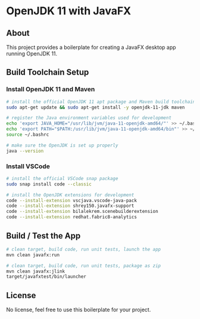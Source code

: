 
# OpenJDK 11 with JavaFX

## About
This project provides a boilerplate for creating a JavaFX desktop app running OpenJDK 11.

## Build Toolchain Setup

### Install OpenJDK 11 and Maven

```sh
# install the official OpenJDK 11 apt package and Maven build toolchain
sudo apt-get update && sudo apt-get install -y openjdk-11-jdk maven

# register the Java environment variables used for development
echo 'export JAVA_HOME="/usr/lib/jvm/java-11-openjdk-amd64/"' >> ~/.bashrc
echo 'export PATH="$PATH:/usr/lib/jvm/java-11-openjdk-amd64/bin"' >> ~/.bashrc
source ~/.bashrc

# make sure the OpenJDK is set up properly
java --version
```

### Install VSCode

```sh
# install the official VSCode snap package
sudo snap install code --classic

# install the OpenJDK extensions for development
code --install-extension vscjava.vscode-java-pack
code --install-extension shrey150.javafx-support
code --install-extension bilalekrem.scenebuilderextension
code --install-extension redhat.fabric8-analytics
```

## Build / Test the App

```sh
# clean target, build code, run unit tests, launch the app
mvn clean javafx:run

# clean target, build code, run unit tests, package as zip
mvn clean javafx:jlink
target/javafxtest/bin/launcher
```

## License
No license, feel free to use this boilerplate for your project.
